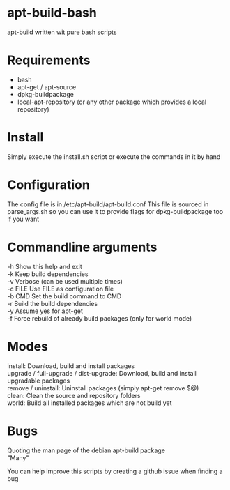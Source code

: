 # apt-build-bash
 apt-build written wit pure bash scripts

# Requirements
 - bash
 - apt-get / apt-source
 - dpkg-buildpackage
 - local-apt-repository (or any other package which provides a local repository)

# Install
Simply execute the install.sh script or execute the commands in it by hand

# Configuration
The config file is in /etc/apt-build/apt-build.conf
This file is sourced in parse_args.sh so you can use it to provide flags
for dpkg-buildpackage too if you want

# Commandline arguments
-h       Show this help and exit  
-k       Keep build dependencies  
-v       Verbose (can be used multiple times)  
-c FILE  Use FILE as configuration file  
-b CMD   Set the build command to CMD  
-r       Build the build dependencies  
-y       Assume yes for apt-get  
-f       Force rebuild of already build packages (only for world mode)  

# Modes
install:  Download, build and install packages  
upgrade / full-upgrade / dist-upgrade:  Download, build and install upgradable packages  
remove / uninstall: Uninstall packages (simply apt-get remove $@)  
clean:  Clean the source and repository folders  
world:  Build all installed packages which are not build yet  

# Bugs
Quoting the man page of the debian apt-build package  
"Many"

You can help improve this scripts by creating a github issue when finding a bug

